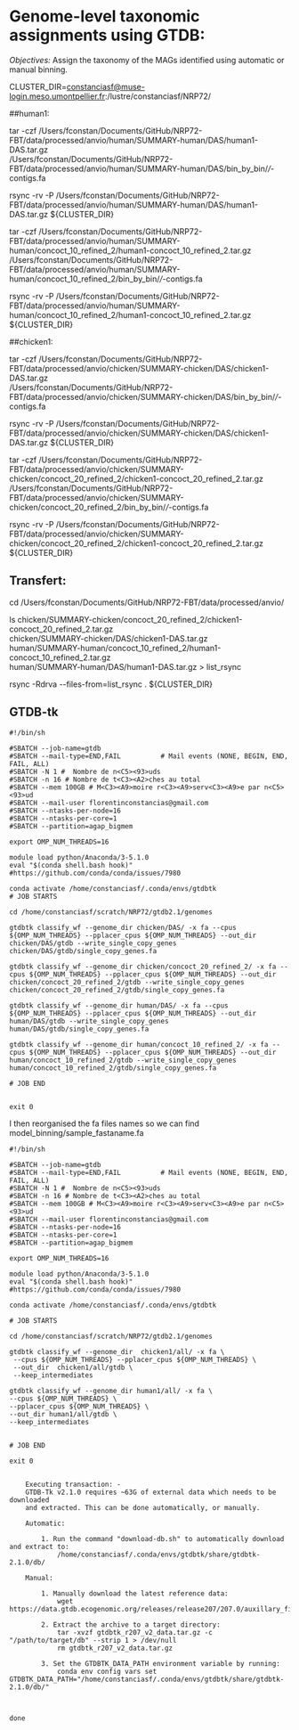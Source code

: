 # Genome-level taxonomic assignments using GTDB:

_Objectives:_ Assign the taxonomy of the MAGs identified using automatic or manual binning.

CLUSTER_DIR=constanciasf@muse-login.meso.umontpellier.fr:/lustre/constanciasf/NRP72/

##human1:
  
tar -czf /Users/fconstan/Documents/GitHub/NRP72-FBT/data/processed/anvio/human/SUMMARY-human/DAS/human1-DAS.tar.gz \
/Users/fconstan/Documents/GitHub/NRP72-FBT/data/processed/anvio/human/SUMMARY-human/DAS/bin_by_bin/*/*-contigs.fa

rsync 	-rv -P /Users/fconstan/Documents/GitHub/NRP72-FBT/data/processed/anvio/human/SUMMARY-human/DAS/human1-DAS.tar.gz ${CLUSTER_DIR}

tar -czf /Users/fconstan/Documents/GitHub/NRP72-FBT/data/processed/anvio/human/SUMMARY-human/concoct_10_refined_2/human1-concoct_10_refined_2.tar.gz \
/Users/fconstan/Documents/GitHub/NRP72-FBT/data/processed/anvio/human/SUMMARY-human/concoct_10_refined_2/bin_by_bin/*/*-contigs.fa

rsync 	-rv -P /Users/fconstan/Documents/GitHub/NRP72-FBT/data/processed/anvio/human/SUMMARY-human/concoct_10_refined_2/human1-concoct_10_refined_2.tar.gz ${CLUSTER_DIR}

##chicken1:

tar -czf /Users/fconstan/Documents/GitHub/NRP72-FBT/data/processed/anvio/chicken/SUMMARY-chicken/DAS/chicken1-DAS.tar.gz \
/Users/fconstan/Documents/GitHub/NRP72-FBT/data/processed/anvio/chicken/SUMMARY-chicken/DAS/bin_by_bin/*/*-contigs.fa

rsync 	-rv -P /Users/fconstan/Documents/GitHub/NRP72-FBT/data/processed/anvio/chicken/SUMMARY-chicken/DAS/chicken1-DAS.tar.gz ${CLUSTER_DIR}

tar -czf /Users/fconstan/Documents/GitHub/NRP72-FBT/data/processed/anvio/chicken/SUMMARY-chicken/concoct_20_refined_2/chicken1-concoct_20_refined_2.tar.gz \
/Users/fconstan/Documents/GitHub/NRP72-FBT/data/processed/anvio/chicken/SUMMARY-chicken/concoct_20_refined_2/bin_by_bin/*/*-contigs.fa

rsync 	-rv -P /Users/fconstan/Documents/GitHub/NRP72-FBT/data/processed/anvio/chicken/SUMMARY-chicken/concoct_20_refined_2/chicken1-concoct_20_refined_2.tar.gz ${CLUSTER_DIR}

## Transfert:

cd /Users/fconstan/Documents/GitHub/NRP72-FBT/data/processed/anvio/

ls chicken/SUMMARY-chicken/concoct_20_refined_2/chicken1-concoct_20_refined_2.tar.gz \
chicken/SUMMARY-chicken/DAS/chicken1-DAS.tar.gz \
human/SUMMARY-human/concoct_10_refined_2/human1-concoct_10_refined_2.tar.gz \
human/SUMMARY-human/DAS/human1-DAS.tar.gz > list_rsync

rsync -Rdrva --files-from=list_rsync . ${CLUSTER_DIR}

## GTDB-tk


	#!/bin/sh
	
	#SBATCH --job-name=gtdb
	#SBATCH --mail-type=END,FAIL          # Mail events (NONE, BEGIN, END, FAIL, ALL)
	#SBATCH -N 1 #  Nombre de n<C5><93>uds
	#SBATCH -n 16 # Nombre de t<C3><A2>ches au total
	#SBATCH --mem 100GB # M<C3><A9>moire r<C3><A9>serv<C3><A9>e par n<C5><93>ud
	#SBATCH --mail-user florentinconstancias@gmail.com
	#SBATCH --ntasks-per-node=16
	#SBATCH --ntasks-per-core=1
	#SBATCH --partition=agap_bigmem
	
	export OMP_NUM_THREADS=16
	
	module load python/Anaconda/3-5.1.0
	eval "$(conda shell.bash hook)" #https://github.com/conda/conda/issues/7980
	
	conda activate /home/constanciasf/.conda/envs/gtdbtk
	# JOB STARTS
	
	cd /home/constanciasf/scratch/NRP72/gtdb2.1/genomes
	
	gtdbtk classify_wf --genome_dir chicken/DAS/ -x fa --cpus ${OMP_NUM_THREADS} --pplacer_cpus ${OMP_NUM_THREADS} --out_dir chicken/DAS/gtdb --write_single_copy_genes chicken/DAS/gtdb/single_copy_genes.fa
	
	gtdbtk classify_wf --genome_dir chicken/concoct_20_refined_2/ -x fa --cpus ${OMP_NUM_THREADS} --pplacer_cpus ${OMP_NUM_THREADS} --out_dir chicken/concoct_20_refined_2/gtdb --write_single_copy_genes chicken/concoct_20_refined_2/gtdb/single_copy_genes.fa
	
	gtdbtk classify_wf --genome_dir human/DAS/ -x fa --cpus ${OMP_NUM_THREADS} --pplacer_cpus ${OMP_NUM_THREADS} --out_dir human/DAS/gtdb --write_single_copy_genes human/DAS/gtdb/single_copy_genes.fa
	
	gtdbtk classify_wf --genome_dir human/concoct_10_refined_2/ -x fa --cpus ${OMP_NUM_THREADS} --pplacer_cpus ${OMP_NUM_THREADS} --out_dir human/concoct_10_refined_2/gtdb --write_single_copy_genes human/concoct_10_refined_2/gtdb/single_copy_genes.fa
	
	# JOB END
	
	
	exit 0
	
I then reorganised the fa files names so we can find model_binning/sample_fastaname.fa


	#!/bin/sh
	
	#SBATCH --job-name=gtdb
	#SBATCH --mail-type=END,FAIL          # Mail events (NONE, BEGIN, END, FAIL, ALL)
	#SBATCH -N 1 #  Nombre de n<C5><93>uds
	#SBATCH -n 16 # Nombre de t<C3><A2>ches au total
	#SBATCH --mem 100GB # M<C3><A9>moire r<C3><A9>serv<C3><A9>e par n<C5><93>ud
	#SBATCH --mail-user florentinconstancias@gmail.com
	#SBATCH --ntasks-per-node=16
	#SBATCH --ntasks-per-core=1
	#SBATCH --partition=agap_bigmem
	
	export OMP_NUM_THREADS=16
	
	module load python/Anaconda/3-5.1.0
	eval "$(conda shell.bash hook)" #https://github.com/conda/conda/issues/7980
	
	conda activate /home/constanciasf/.conda/envs/gtdbtk
	
	# JOB STARTS
	
	cd /home/constanciasf/scratch/NRP72/gtdb2.1/genomes
	
	gtdbtk classify_wf --genome_dir  chicken1/all/ -x fa \
	 --cpus ${OMP_NUM_THREADS} --pplacer_cpus ${OMP_NUM_THREADS} \
	 --out_dir  chicken1/all/gtdb \
	 --keep_intermediates
	
	gtdbtk classify_wf --genome_dir human1/all/ -x fa \
	--cpus ${OMP_NUM_THREADS} \
	--pplacer_cpus ${OMP_NUM_THREADS} \
	--out_dir human1/all/gtdb \
	--keep_intermediates
	
	
	# JOB END
	
	exit 0
	
	
		Executing transaction: - 
	    GTDB-Tk v2.1.0 requires ~63G of external data which needs to be downloaded
	    and extracted. This can be done automatically, or manually.
	
	    Automatic:
	
	        1. Run the command "download-db.sh" to automatically download and extract to:
	            /home/constanciasf/.conda/envs/gtdbtk/share/gtdbtk-2.1.0/db/
	
	    Manual:
	
	        1. Manually download the latest reference data:
	            wget https://data.gtdb.ecogenomic.org/releases/release207/207.0/auxillary_files/gtdbtk_r207_v2_data.tar.gz
	
	        2. Extract the archive to a target directory:
	            tar -xvzf gtdbtk_r207_v2_data.tar.gz -c "/path/to/target/db" --strip 1 > /dev/null
	            rm gtdbtk_r207_v2_data.tar.gz
	
	        3. Set the GTDBTK_DATA_PATH environment variable by running:
	            conda env config vars set GTDBTK_DATA_PATH="/home/constanciasf/.conda/envs/gtdbtk/share/gtdbtk-2.1.0/db/"
	
	
	
	done

